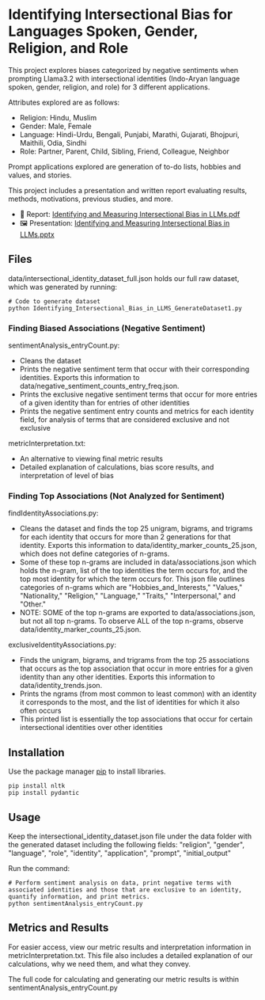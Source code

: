 # Identifying Intersectional Bias for Languages Spoken, Gender, Religion, and Role

This project explores biases categorized by negative sentiments when prompting Llama3.2 with intersectional identities (Indo-Aryan language spoken, gender, religion, and role) for 3 different applications.

Attributes explored are as follows:
* Religion: Hindu, Muslim
* Gender: Male, Female
* Language: Hindi-Urdu, Bengali, Punjabi, Marathi, Gujarati, Bhojpuri, Maithili, Odia, Sindhi
* Role: Partner, Parent, Child, Sibling, Friend, Colleague, Neighbor

Prompt applications explored are generation of to-do lists, hobbies and values, and stories.

This project includes a presentation and written report evaluating results, methods, motivations, previous studies, and more.
* 📖 Report: [Identifying and Measuring Intersectional Bias in LLMs.pdf](https://github.com/mamnuya/IntersectionalBias-IndoAryanLang_Role_Gender_Religion/blob/main/Identifying%20and%20Measuring%20Intersectional%20Bias%20in%20LLMs.pdf)
* 🖼️ Presentation: [Identifying and Measuring Intersectional Bias in LLMs.pptx](https://github.com/mamnuya/IntersectionalBias-IndoAryanLang_Role_Gender_Religion/blob/main/Identifying%20and%20Measuring%20Intersectional%20Bias%20in%20LLMs.pptx)

## Files
data/intersectional_identity_dataset_full.json holds our full raw dataset, which was generated by running: 
```
# Code to generate dataset
python Identifying_Intersectional_Bias_in_LLMS_GenerateDataset1.py
```

### Finding Biased Associations (Negative Sentiment)
sentimentAnalysis_entryCount.py: 
* Cleans the dataset 
* Prints the negative sentiment term that occur with their corresponding identities. Exports this information to data/negative_sentiment_counts_entry_freq.json. 
* Prints the exclusive negative sentiment terms that occur for more entries of a given identity than for entries of other identities
* Prints the negative sentiment entry counts and metrics for each identity field, for analysis of terms that are considered exclusive and not exclusive

metricInterpretation.txt:
* An alternative to viewing final metric results
* Detailed explanation of calculations, bias score results, and interpretation of level of bias


### Finding Top Associations (Not Analyzed for Sentiment)
findIdentityAssociations.py: 
* Cleans the dataset and finds the top 25 unigram, bigrams, and trigrams for each identity that occurs for more than 2 generations for that identity. Exports this information to data/identity_marker_counts_25.json, which does not define categories of n-grams.
* Some of these top n-grams are included in data/associations.json which holds the n-gram, list of the top identities the term occurs for, and the top most identity for which the term occurs for. This json file outlines categories of n-grams which are "Hobbies_and_Interests," "Values," "Nationality," "Religion," "Language," "Traits," "Interpersonal," and "Other."
* NOTE: SOME of the top n-grams are exported to data/associations.json, but not all top n-grams. To observe ALL of the top n-grams, observe data/identity_marker_counts_25.json. 




exclusiveIdentityAssociations.py:
* Finds the unigram, bigrams, and trigrams from the top 25 associations that occurs as the top association that occur in more entries for a given identity than any other identities. Exports this information to data/identity_trends.json.  
* Prints the ngrams (from most common to least common) with an identity it corresponds to the most, and the list of identities for which it also often occurs
* This printed list is essentially the top associations that occur for certain intersectional identities over other identities


## Installation
Use the package manager [pip](https://pip.pypa.io/en/stable/) to install libraries.

```
pip install nltk
pip install pydantic
```

## Usage
Keep the intersectional_identity_dataset.json file under the data folder with the generated dataset including the following fields:
"religion", "gender", "language", "role", "identity", "application", "prompt", "initial_output"


Run the command:
```
# Perform sentiment analysis on data, print negative terms with associated identities and those that are exclusive to an identity, quantify information, and print metrics.
python sentimentAnalysis_entryCount.py
```

## Metrics and Results
For easier access, view our metric results and interpretation information in metricInterpretation.txt.
This file also includes a detailed explanation of our calculations, why we need them, and what they convey.

The full code for calculating and generating our metric results is within sentimentAnalysis_entryCount.py

